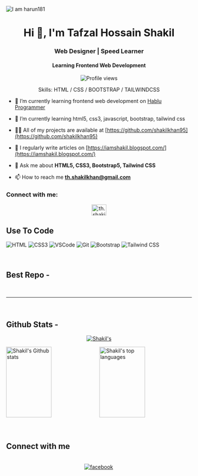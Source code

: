 ![I am harun181](https://github.com/harun181/harun181/blob/main/code.png)

<h1 align="center">Hi 👋, I'm Tafzal Hossain Shakil</h1>
<h3 align="center">Web Designer | Speed Learner</h3>
<h4 align="center">Learning Frontend Web Development</h4>

<div align="center">

![Profile views](https://komarev.com/ghpvc/?username=shakilkhan95&color=red)

Skills: HTML / CSS / BOOTSTRAP / TAILWINDCSS

</div>

- 🔭 I’m currently learning frontend web development on [Hablu Programmer](https://www.hablu-programmer.com/)

- 🌱 I’m currently learning html5, css3, javascript, bootstrap, tailwind css

- 👨‍💻 All of my projects are available at [https://github.com/shakilkhan95](https://github.com/shakilkhan95)

- 📝 I regularly write articles on [https://iamshakil.blogspot.com/](https://iamshakil.blogspot.com/)

- 💬 Ask me about **HTML5, CSS3, Bootstrap5, Tailwind CSS**

- 📫 How to reach me **th.shakilkhan@gmail.com**


<h3 align="left">Connect with me:</h3>

<p align="center">
<a href="https://fb.com/th.shakil" target="blank"><img align="center" src="https://raw.githubusercontent.com/rahuldkjain/github-profile-readme-generator/master/src/images/icons/Social/facebook.svg" alt="th.shakil" height="30" width="40" /></a>
</p>

## Use To Code

![HTML](https://img.shields.io/badge/HTML5-E34F26?style=for-the-badge&logo=html5&logoColor=white)
![CSS3](https://img.shields.io/badge/CSS3-1572B6?style=for-the-badge&logo=css3&logoColor=white)
![VSCode](https://img.shields.io/badge/Visual_Studio-0078d7?style=for-the-badge&logo=visual%20studio&logoColor=white)
![Git](https://img.shields.io/badge/Git-F05032?style=for-the-badge&logo=git&logoColor=white)
![Bootstrap](https://img.shields.io/badge/Bootstrap-563D7C?style=for-the-badge&logo=bootstrap&logoColor=white)
![Tailwind CSS](https://img.shields.io/badge/Tailwind_CSS-06B6D4?style=for-the-badge&logo=tailwindcss&logoColor=white)

<br/>

## Best Repo -

<!--[![Java Projects](https://github-readme-stats.vercel.app/api/pin/?username=harun181&repo=Java-Project&border_color=7F3FBF&bg_color=0D1117&title_color=C9D1D9&text_color=8B949E&icon_color=7F3FBF)](https://github.com/harun181/Java-Project)
[![100+ C Problems](https://github-readme-stats.vercel.app/api/pin/?username=harun181&repo=100_plus_C_Problems&border_color=7F3FBF&bg_color=0D1117&title_color=C9D1D9&text_color=8B949E&icon_color=7F3FBF)](https://github.com/harun181/100_plus_C_Problems)
[![Front End Projects](https://github-readme-stats.vercel.app/api/pin/?username=harun181&repo=front_end_projects&border_color=7F3FBF&bg_color=0D1117&title_color=C9D1D9&text_color=8B949E&icon_color=7F3FBF)](https://github.com/harun181/front_end_projects)
[![Weblitical](https://github-readme-stats.vercel.app/api/pin/?username=harun181&repo=weblitical&border_color=7F3FBF&bg_color=0D1117&title_color=C9D1D9&text_color=8B949E&icon_color=7F3FBF)](https://github.com/harun181/weblitical)-->

<!--<p align="left">
  <a href="https://github.com/harun181?tab=repositories" target="_blank"><img alt="All Repositories" title="All Repositories" src="https://img.shields.io/badge/-All%20Repos-2962FF?style=for-the-badge&logo=koding&logoColor=white"/></a>
</p>-->

<br/>
<hr/>
<br/>

## Github Stats -

<p align="center">
  <a href="https://github.com/shakilkhan95">
    <img src="https://github-profile-summary-cards.vercel.app/api/cards/profile-details?username=shakilkhan95&theme=radical" alt=Shakil's Github contribution"/>
  </a>
</p>

<a> 
    <a href="https://github.com/shakilkhan95"><img alt="Shakil's Github stats" src="https://denvercoder1-github-readme-stats.vercel.app/api?username=shakilkhan95&show_icons=true&count_private=true&theme=react&border_color=7F3FBF&bg_color=0D1117&title_color=F85D7F&icon_color=F8D866" height="192px" width="49.5%"/></a>
  <a href="https://github.com/shakilkhan95"><img alt="Shakil's top languages" src="https://denvercoder1-github-readme-stats.vercel.app/api/top-langs/?username=shakilkhan95&langs_count=8&layout=compact&theme=react&border_color=7F3FBF&bg_color=0D1117&title_color=F85D7F&icon_color=F8D866" height="192px" width="49.5%"/></a>
  <br/>
</a>


<br/>

<br/>

## Connect with me

<div align="center">
<br/>

<a href="https://www.facebook.com/th.shakil" target="_blank">
<img src=https://img.shields.io/badge/facebook-%232E87FB.svg?&style=for-the-badge&logo=facebook&logoColor=white alt=facebook style="margin-bottom: 5px; margin-right: 2px;" />
</a>  
</div>
